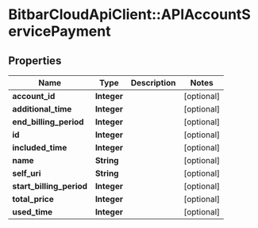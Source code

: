 # BitbarCloudApiClient::APIAccountServicePayment

## Properties
Name | Type | Description | Notes
------------ | ------------- | ------------- | -------------
**account_id** | **Integer** |  | [optional] 
**additional_time** | **Integer** |  | [optional] 
**end_billing_period** | **Integer** |  | [optional] 
**id** | **Integer** |  | [optional] 
**included_time** | **Integer** |  | [optional] 
**name** | **String** |  | [optional] 
**self_uri** | **String** |  | [optional] 
**start_billing_period** | **Integer** |  | [optional] 
**total_price** | **Integer** |  | [optional] 
**used_time** | **Integer** |  | [optional] 


